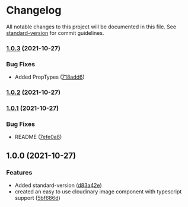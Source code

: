 # Changelog

All notable changes to this project will be documented in this file. See [standard-version](https://github.com/conventional-changelog/standard-version) for commit guidelines.

### [1.0.3](https://github.com/claytonfbell/react-easy-cloudinary/compare/v1.0.2...v1.0.3) (2021-10-27)


### Bug Fixes

* Added PropTypes ([718add6](https://github.com/claytonfbell/react-easy-cloudinary/commit/718add666604fe21d29f43ee9e7d42d634afe655))

### [1.0.2](https://github.com/claytonfbell/react-easy-cloudinary/compare/v1.0.1...v1.0.2) (2021-10-27)

### [1.0.1](https://github.com/claytonfbell/react-easy-cloudinary/compare/v1.0.0...v1.0.1) (2021-10-27)


### Bug Fixes

* README ([7efe0a8](https://github.com/claytonfbell/react-easy-cloudinary/commit/7efe0a85a4250b82603927eb19b203502ef73a8e))

## 1.0.0 (2021-10-27)


### Features

* Added standard-version ([d83a42e](https://github.com/claytonfbell/react-easy-cloudinary/commit/d83a42ebd6706e2d19fd933efa047d9279b0e050))
* created an easy to use cloudinary image component with typescript support ([5bf686d](https://github.com/claytonfbell/react-easy-cloudinary/commit/5bf686db83d4c18bf4cd9b2261668a104d9fcdc5))

